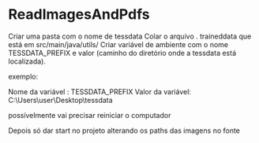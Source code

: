 # ReadImagesAndPdfs

Criar uma pasta com o nome de tessdata
Colar o arquivo . traineddata que está em src/main/java/utils/
Criar variável de ambiente com o nome TESSDATA_PREFIX e valor (caminho do diretório onde a tessdata está localizada).

exemplo:

Nome da variável : TESSDATA_PREFIX
Valor da variável: C:\Users\user\Desktop\tessdata

possívelmente vai precisar reiniciar o computador

Depois só dar start no projeto alterando os paths das imagens no fonte